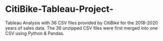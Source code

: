 # CitiBike-Tableau-Project-
Tableau Analysis with 36 CSV files provided by CitiBike for the 2018-2020 years of sales data. The 36 unzipped CSV files were first merged into one CSV using Python &amp; Pandas.
